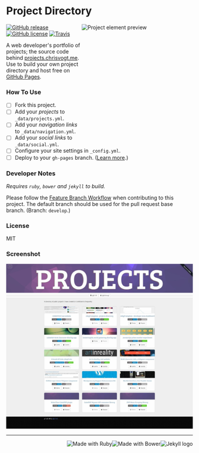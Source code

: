 # Project Directory

<img src="https://res.cloudinary.com/chrisvogt/image/upload/v1435401303/chrisvogt-me/thumb/projects.png" alt="Project element preview" height="300" width="300" align="right">

[![GitHub release](https://img.shields.io/github/release/chrisvogt/projects.svg?style=flat-square)](https://github.com/chrisvogt/chrisvogt.github.io/releases)
[![GitHub license](https://img.shields.io/github/license/chrisvogt/projects.svg?style=flat-square)](https://github.com/chrisvogt/chrisvogt.github.io/blob/develop/LICENSE)
[![Travis](https://img.shields.io/travis/chrisvogt/projects.svg?style=flat-square)](https://travis-ci.org/chrisvogt/chrisvogt.github.io)

A web developer's portfolio of projects; the source code behind [projects.chrisvogt.me](http://projects.chrisvogt.me). Use to build your own project directory and host free on [GitHub Pages](https://pages.github.com).

### How To Use

- [ ] Fork this project.
- [ ] Add your _projects_ to `_data/projects.yml`.
- [ ] Add your _navigation links_ to `_data/navigation.yml`.
- [ ] Add your _social links_ to `_data/social.yml`.
- [ ] Configure your site settings in `_config.yml`.
- [ ] Deploy to your `gh-pages` branch. ([Learn more](https://help.github.com/articles/creating-project-pages-manually/#create-a-gh-pages-branch).)

### Developer Notes

_Requires `ruby`, `bower` and `jekyll` to build._

Please follow the [Feature Branch Workflow](https://www.atlassian.com/git/tutorials/comparing-workflows/feature-branch-workflow/) when contributing to this project. The default branch should be used for the pull request base branch. (Branch: `develop`.)

### License

MIT

### Screenshot
[![Project Directory](screenshot.jpg)](http://projects.chrisvogt.me)

___

<img src="https://cdn.rawgit.com/jekyll/brand/master/jekyll-logo-light-transparent.png" alt="Jekyll logo" height="70" align="right" /> <img src="http://bower.io/img/bower-logo.svg" alt="Made with Bower" height="70" align="right"> <img src="https://upload.wikimedia.org/wikipedia/commons/7/73/Ruby_logo.svg" alt="Made with Ruby" height="70" align="right">
